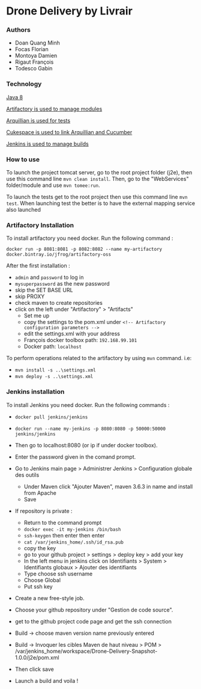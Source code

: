 # Drone Delivery by Livrair

### Authors
* Doan Quang Minh
* Focas Florian
* Montoya Damien
* Rigaut François
* Todesco Gabin

### Technology
[Java 8](https://www.java.com/fr/download/)

[Artifactory is used to manage modules](https://jfrog.com/artifactory/)

[Arquillian is used for tests](http://arquillian.org/)

[Cukespace is used to link Arquillian and Cucumber](https://github.com/cukespace/cukespace)

[Jenkins is used to manage builds](https://jenkins.io/)

### How to use
To launch the project tomcat server, go to the root project folder (j2e), then use this command line `mvn clean install`. Then, go to the "WebServices" folder/module and use `mvn tomee:run`.

To launch the tests get to the root project then use this command line `mvn test`. When launching test the better is to have the external mapping service also launched

### Artifactory Installation

To install artifactory you need docker. Run the following command :

`docker run -p 8081:8081 -p 8082:8082 --name my-artifactory docker.bintray.io/jfrog/artifactory-oss`

After the first installation :
- `admin` and `password` to log in
- `mysuperpassword` as the new password
- skip the SET BASE URL
- skip PROXY
- check maven to create repositories
- click on the left under "Artifactory" > "Artifacts"
  - Set me up
  - copy the settings to the pom.xml under `<!-- Artifactory configuration parameters -->`
  - edit the settings.xml with your address
  - François docker toolbox path: `192.168.99.101`
  - Docker path: `localhost`

To perform operations related to the artifactory by using `mvn` command. i.e:
 - `mvn install -s ..\settings.xml` 
 - `mvn deploy -s ..\settings.xml`

### Jenkins installation

To install Jenkins you need docker. Run the following commands :

- `docker pull jenkins/jenkins`
- `docker run --name my-jenkins -p 8080:8080 -p 50000:50000 jenkins/jenkins`

- Then go to localhost:8080 (or ip if under docker toolbox). 
- Enter the password given in the comand prompt. 
- Go to Jenkins main page > Administrer Jenkins > Configuration globale des outils
  - Under Maven click "Ajouter Maven", maven 3.6.3 in name and install from Apache
  - Save
- If repository is private :
  - Return to the command prompt
  - `docker exec -it my-jenkins /bin/bash`
  - `ssh-keygen` then enter then enter
  - `cat /var/jenkins_home/.ssh/id_rsa.pub`
  - copy the key
  - go to your github project > settings > deploy key > add your key
  - In the left menu in jenkins click on Identifiants > System > Identifiants globaux > Ajouter des identifiants
  - Type choose ssh username
  - Choose Global
  - Put ssh key
- Create a new free-style job.
- Choose your github repository under "Gestion de code source".
- get to the github project code page and get the ssh connection
- Build -> choose maven version name previously entered
- Build -> Invoquer les cibles Maven de haut niveau > POM > /var/jenkins_home/workspace/Drone-Delivery-Snapshot-1.0.0/j2e/pom.xml
- Then click save

- Launch a build and voila !
